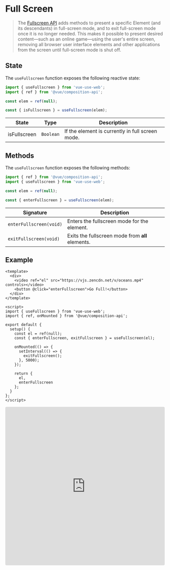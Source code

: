# Full Screen

> The [Fullscreen API](https://developer.mozilla.org/en-US/docs/Web/API/Fullscreen_API) adds methods to present a specific Element (and its descendants) in full-screen mode, and to exit full-screen mode once it is no longer needed. This makes it possible to present desired content—such as an online game—using the user's entire screen, removing all browser user interface elements and other applications from the screen until full-screen mode is shut off.

## State

The `useFullscreen` function exposes the following reactive state:

```js
import { useFullscreen } from 'vue-use-web';
import { ref } from '@vue/composition-api';

const elem = ref(null);

const { isFullscreen } = useFullscreen(elem);
```

| State        | Type      | Description                                      |
| ------------ | --------- | ------------------------------------------------ |
| isFullscreen | `Boolean` | If the element is currently in full screen mode. |

## Methods

The `useFullscreen` function exposes the following methods:

```js
import { ref } from '@vue/composition-api';
import { useFullscreen } from 'vue-use-web';

const elem = ref(null);

const { enterFullscreen } = useFullscreen(elem);
```

| Signature               | Description                                      |
| ----------------------- | ------------------------------------------------ |
| `enterFullscreen(void)` | Enters the fullscreen mode for the element.      |
| `exitFullscreen(void)`  | Exits the fullscreen mode from **all** elements. |

## Example

```vue
<template>
  <div>
    <video ref="el" src="https://vjs.zencdn.net/v/oceans.mp4" controls></video>
    <button @click="enterFullscreen">Go Full!</button>
  </div>
</template>

<script>
import { useFullscreen } from 'vue-use-web';
import { ref, onMounted } from '@vue/composition-api';

export default {
  setup() {
    const el = ref(null);
    const { enterFullscreen, exitFullscreen } = useFullscreen(el);

    onMounted(() => {
      setInterval(() => {
        exitFullscreen();
      }, 5000);
    });

    return {
      el,
      enterFullscreen
    };
  }
};
</script>
```

<iframe src="https://codesandbox.io/embed/vue-use-web-clipboard-api-zybgo?fontsize=14&module=%2Fsrc%2FApp.vue" title="vue-use-web: Fullscreen API" allow="geolocation; microphone; camera; midi; vr; accelerometer; gyroscope; payment; ambient-light-sensor; encrypted-media; usb" style="width:100%; height:500px; border:0; border-radius: 4px; overflow:hidden;" sandbox="allow-modals allow-forms allow-popups allow-scripts allow-same-origin"></iframe>
